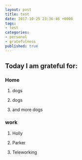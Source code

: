 ```yaml
---
layout: post
title: test
date: 2017-10-25 23:36:46 +0000
tags:
- test
categories:
- personal
- gratefulness
published: true
---
```



## Today I am grateful for:

### Home

1. dogs

1. dogs

1. and more dogs

### work

1. Holly

1. Parker

1. Teleworking
